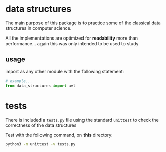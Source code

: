 # data structures
The main purpose of this package is to practice some of the classical data structures in computer science.

All the implementations are optimized for **readability** more than performance... again this was only intended to be used to study

## usage
import as any other module with the following statement:
```python
# example...
from data_structures import avl
```

# tests
There is included a `tests.py` file using the standard `unittest` to check the correctness of the data structures

Test with the following command, on **this** directory:
```bash
python3 -m unittest -v tests.py
```
